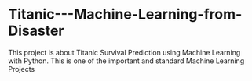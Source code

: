 # Titanic---Machine-Learning-from-Disaster
This project is about Titanic Survival Prediction using Machine Learning with Python. This is one of the important and standard Machine Learning Projects
